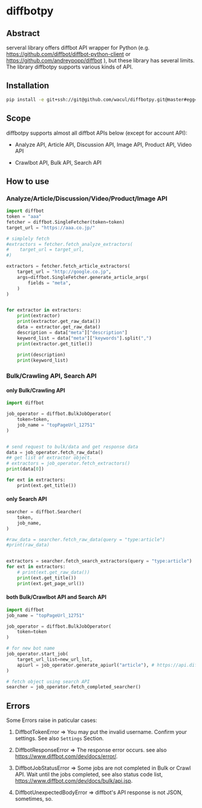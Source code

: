 # diffbotpy

## Abstract

serveral library offers diffbot API wrapper for Python (e.g. https://github.com/diffbot/diffbot-python-client or https://github.com/andreypopp/diffbot ), but these library has several limits.
The library diffbotpy supports various kinds of API.

## Installation

```bash
pip install -e git+ssh://git@github.com/wacul/diffbotpy.git@master#egg=diffbotpy-0.1
```

## Scope

diffbotpy supports almost all diffbot APIs below (except for account API):

+ Analyze API, Article API, Discussion API, Image API, Product API, Video API

+ Crawlbot API, Bulk API, Search API

## How to use

### Analyze/Article/Discussion/Video/Product/Image API 

```python
import diffbot
token = "aaa"
fetcher = diffbot.SingleFetcher(token=token)
target_url = "https://aaa.co.jp/"

# simplely fetch
#extractors = fetcher.fetch_analyze_extractors(
#    target_url = target_url,
#)

extractors = fetcher.fetch_article_extractors(
    target_url = "http://google.co.jp",
    args=diffbot.SingleFetcher.generate_article_args(
        fields = "meta",
    ) 
)


for extractor in extractors:
    print(extractor)
    print(extractor.get_raw_data())
    data = extractor.get_raw_data()
    description = data["meta"]["description"]
    keyword_list = data["meta"]["keywords"].split(",")
    print(extractor.get_title())
    
    print(description)
    print(keyword_list)
```

### Bulk/Crawling API, Search API

#### only Bulk/Crawling API

```python
import diffbot

job_operator = diffbot.BulkJobOperator(
    token=token,
    job_name = "topPageUrl_12751"
)


# send request to bulk/data and get response data
data = job_operator.fetch_raw_data()
## get list of extractor object.
# extractors = job_operator.fetch_extractors()
print(data[0])

for ext in extractors:
    print(ext.get_title())
```


#### only Search API

```python
searcher = diffbot.Searcher(
    token,
    job_name,
)

#raw_data = searcher.fetch_raw_data(query = "type:article")
#print(raw_data)


extractors = searcher.fetch_search_extractors(query = "type:article")
for ext in extractors:
    # print(ext.get_raw_data())
    print(ext.get_title())
    print(ext.get_page_url())
```


#### both Bulk/Crawlbot API and Search API

```python
import diffbot
job_name = "topPageUrl_12751"

job_operator = diffbot.BulkJobOperator(
    token=token
)

# for new bot name
job_operator.start_job(
    target_url_list=new_url_lst,
    apiurl = job_operator.generate_apiurl("article"), # https://api.diffbot.com/v3/article
)

# fetch object using search API
searcher = job_operator.fetch_completed_searcher()
```

## Errors

Some Errors raise in paticular cases:

1. DiffbotTokenError
=> You may put the invalid username. Confirm your settings. See also `Settings` Section.

2. DiffbotResponseError
=> The response error occurs. see also https://www.diffbot.com/dev/docs/error/.

3. DiffbotJobStatusError
=> Some jobs are not completed in Bulk or Crawl API. Wait until the jobs completed, see also status code list, https://www.diffbot.com/dev/docs/bulk/api.jsp.

4. DiffbotUnexpectedBodyError
=> diffbot's API response is not JSON, sometimes, so.



